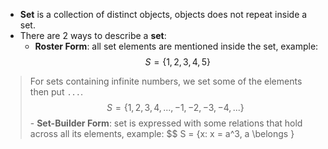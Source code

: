 - **Set** is a collection of distinct objects, objects does not repeat inside a set.
- There are 2 ways to describe a **set**:
	- **Roster Form**: all set elements are mentioned inside the set, example:
$$S = \{1, 2, 3, 4, 5\}$$
> For sets containing infinite numbers, we set some of the elements then put `...`.
$$ S = \{1, 2, 3, 4, ..., -1, -2, -3, -4, ...\}$$
	- **Set-Builder Form**: set is expressed with some relations that hold across all its elements, example:
$$ S = \{x: x = a^3, a \belongs \}
